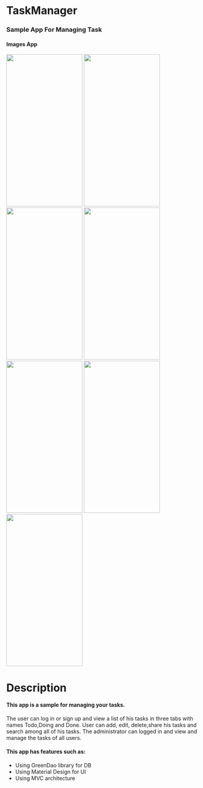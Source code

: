 # TaskManager
### Sample App For Managing Task
#### Images App
<p float="left">
<img src="https://user-images.githubusercontent.com/53792416/74783044-046f0200-52ba-11ea-9a95-881c8a44e2b2.jpg"
width="200" height="400">
<img src="https://user-images.githubusercontent.com/53792416/74783042-033dd500-52ba-11ea-9836-cc0d30af3b97.jpg"
width="200" height="400">
<img src="https://user-images.githubusercontent.com/53792416/74783025-f8834000-52b9-11ea-9c74-225e7ec655cf.jpg"
width="200" height="400">
<img src="https://user-images.githubusercontent.com/53792416/74783032-fde08a80-52b9-11ea-9059-7209e0ad4b7f.jpg"
width="200" height="400">
<img src="https://user-images.githubusercontent.com/53792416/74783031-fc16c700-52b9-11ea-8102-2e5380b1cbd9.jpg"
width="200" height="400">
<img src="https://user-images.githubusercontent.com/53792416/74783038-0042e480-52ba-11ea-832e-8d6ef5d408c4.jpg" 
width="200" height="400">
<img src="https://user-images.githubusercontent.com/53792416/74783041-020ca800-52ba-11ea-8e3f-bdce28399d9b.jpg"
width="200" height="400">
</p>

# Description
#### This app is a sample for managing your tasks.
The user can log in or sign up and view a list of his tasks in three tabs with names Todo,Doing and Done.
User can add, edit, delete,share his tasks and  search among all of his tasks.
The administrator can logged in and view and manage the tasks of all users.
#### This app has features such as:
- Using GreenDao library for DB
- Using Material Design for UI
- Using MVC architecture
